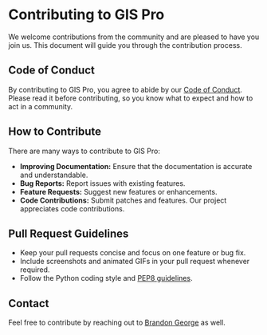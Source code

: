 # Contributing to GIS Pro

We welcome contributions from the community and are pleased to have you join us. This document will guide you through the contribution process.

## Code of Conduct

By contributing to GIS Pro, you agree to abide by our [Code of Conduct](https://www.gisci.org/Ethics/Code-of-Ethics). Please read it before contributing, so you know what to expect and how to act in a community.

## How to Contribute

There are many ways to contribute to GIS Pro:

- **Improving Documentation:** Ensure that the documentation is accurate and understandable.
- **Bug Reports:** Report issues with existing features.
- **Feature Requests:** Suggest new features or enhancements.
- **Code Contributions:** Submit patches and features. Our project appreciates code contributions.

## Pull Request Guidelines
- Keep your pull requests concise and focus on one feature or bug fix.
- Include screenshots and animated GIFs in your pull request whenever required.
- Follow the Python coding style and [PEP8 guidelines](https://www.python.org/dev/peps/pep-0008/).

## Contact
Feel free to contribute by reaching out to [Brandon George](https://www.github.com/brandonjgeo) as well.
